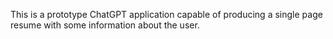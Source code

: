 This is a prototype ChatGPT application capable of producing a single page resume with some information about the user.